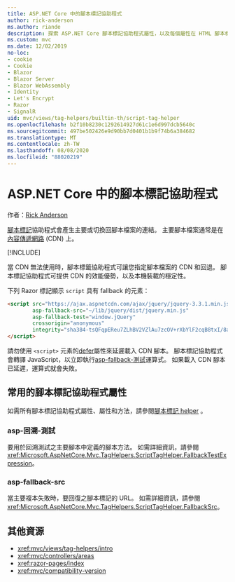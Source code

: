 ```yaml
---
title: ASP.NET Core 中的腳本標記協助程式
author: rick-anderson
ms.author: riande
description: 探索 ASP.NET Core 腳本標記協助程式屬性，以及每個屬性在 HTML 腳本標記的擴充行為中所扮演的角色。
ms.custom: mvc
ms.date: 12/02/2019
no-loc:
- cookie
- Cookie
- Blazor
- Blazor Server
- Blazor WebAssembly
- Identity
- Let's Encrypt
- Razor
- SignalR
uid: mvc/views/tag-helpers/builtin-th/script-tag-helper
ms.openlocfilehash: b2f10b8230c1292614927d61c1e6d997dcb5640c
ms.sourcegitcommit: 497be502426e9d90bb7d0401b1b9f74b6a384682
ms.translationtype: MT
ms.contentlocale: zh-TW
ms.lasthandoff: 08/08/2020
ms.locfileid: "88020219"
---
```

# <a name="script-tag-helper-in-aspnet-core"></a>ASP.NET Core 中的腳本標記協助程式

作者：[Rick Anderson](https://twitter.com/RickAndMSFT)

[腳本標記](xref:Microsoft.AspNetCore.Mvc.TagHelpers.ScriptTagHelper)協助程式會產生主要或切換回腳本檔案的連結。 主要腳本檔案通常是在[內容傳遞網路](/office365/enterprise/content-delivery-networks#what-exactly-is-a-cdn) (CDN) 上。

[!INCLUDE[](~/includes/cdn.md)]

當 CDN 無法使用時，腳本標籤協助程式可讓您指定腳本檔案的 CDN 和回退。 腳本標記協助程式可提供 CDN 的效能優勢，以及本機裝載的穩定性。

下列 Razor 標記顯示 `script` 具有 fallback 的元素：

```html
<script src="https://ajax.aspnetcdn.com/ajax/jquery/jquery-3.3.1.min.js"
        asp-fallback-src="~/lib/jquery/dist/jquery.min.js"
        asp-fallback-test="window.jQuery"
        crossorigin="anonymous"
        integrity="sha384-tsQFqpEReu7ZLhBV2VZlAu7zcOV+rXbYlF2cqB8txI/8aZajjp4Bqd+V6D5IgvKT">
</script>
```

請勿使用 `<script>` 元素的[defer](https://developer.mozilla.org/docs/Web/HTML/Element/script)屬性來延遲載入 CDN 腳本。 腳本標記協助程式會轉譯 JavaScript，以立即執行[asp-fallback-測試](#asp-fallback-test)運算式。 如果載入 CDN 腳本已延遲，運算式就會失敗。

## <a name="commonly-used-script-tag-helper-attributes"></a>常用的腳本標記協助程式屬性

如需所有腳本標記協助程式屬性、屬性和方法，請參閱[腳本標記 helper](xref:Microsoft.AspNetCore.Mvc.TagHelpers.ScriptTagHelper) 。

### <a name="asp-fallback-test"></a>asp-回溯-測試

要用於回溯測試之主要腳本中定義的腳本方法。 如需詳細資訊，請參閱<xref:Microsoft.AspNetCore.Mvc.TagHelpers.ScriptTagHelper.FallbackTestExpression>。

### <a name="asp-fallback-src"></a>asp-fallback-src

當主要複本失敗時，要回復之腳本標記的 URL。 如需詳細資訊，請參閱<xref:Microsoft.AspNetCore.Mvc.TagHelpers.ScriptTagHelper.FallbackSrc>。

## <a name="additional-resources"></a>其他資源

* <xref:mvc/views/tag-helpers/intro>
* <xref:mvc/controllers/areas>
* <xref:razor-pages/index>
* <xref:mvc/compatibility-version>
